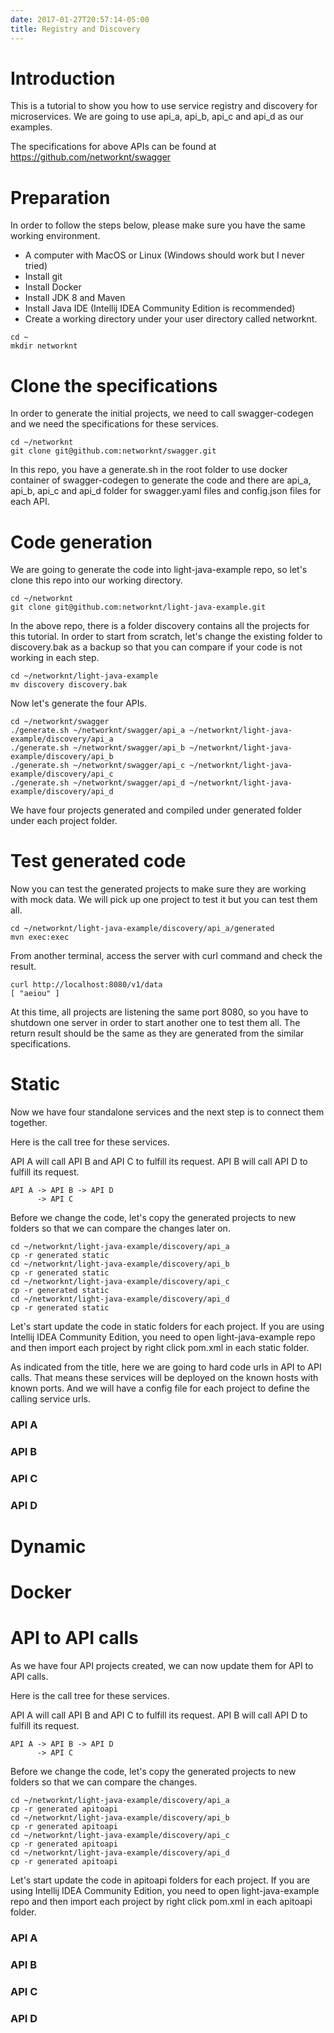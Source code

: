 ```yaml
---
date: 2017-01-27T20:57:14-05:00
title: Registry and Discovery
---
```


# Introduction

This is a tutorial to show you how to use service registry and discovery
for microservices. We are going to use api_a, api_b, api_c and api_d as
our examples.

The specifications for above APIs can be found at 
https://github.com/networknt/swagger

# Preparation

In order to follow the steps below, please make sure you have the same 
working environment.

* A computer with MacOS or Linux (Windows should work but I never tried)
* Install git
* Install Docker
* Install JDK 8 and Maven
* Install Java IDE (Intellij IDEA Community Edition is recommended)
* Create a working directory under your user directory called networknt.

```
cd ~
mkdir networknt
```

# Clone the specifications

In order to generate the initial projects, we need to call swagger-codegen
and we need the specifications for these services.

```
cd ~/networknt
git clone git@github.com:networknt/swagger.git
```

In this repo, you have a generate.sh in the root folder to use docker
container of swagger-codegen to generate the code and there are api_a,
api_b, api_c and api_d folder for swagger.yaml files and config.json
files for each API.

# Code generation

We are going to generate the code into light-java-example repo, so let's
clone this repo into our working directory.

```
cd ~/networknt
git clone git@github.com:networknt/light-java-example.git
```

In the above repo, there is a folder discovery contains all the projects
for this tutorial. In order to start from scratch, let's change the existing
folder to discovery.bak as a backup so that you can compare if your code is
not working in each step.

```
cd ~/networknt/light-java-example
mv discovery discovery.bak
```

Now let's generate the four APIs.

```
cd ~/networknt/swagger
./generate.sh ~/networknt/swagger/api_a ~/networknt/light-java-example/discovery/api_a
./generate.sh ~/networknt/swagger/api_b ~/networknt/light-java-example/discovery/api_b
./generate.sh ~/networknt/swagger/api_c ~/networknt/light-java-example/discovery/api_c
./generate.sh ~/networknt/swagger/api_d ~/networknt/light-java-example/discovery/api_d

```

We have four projects generated and compiled under generated folder under each 
project folder. 

# Test generated code

Now you can test the generated projects to make sure they are working with mock
data. We will pick up one project to test it but you can test them all.

```
cd ~/networknt/light-java-example/discovery/api_a/generated
mvn exec:exec
```

From another terminal, access the server with curl command and check the result.

```
curl http://localhost:8080/v1/data
[ "aeiou" ]
```

At this time, all projects are listening the same port 8080, so you have to shutdown
one server in order to start another one to test them all. The return result should
be the same as they are generated from the similar specifications.

# Static

Now we have four standalone services and the next step is to connect them together.

Here is the call tree for these services.

API A will call API B and API C to fulfill its request. API B will call API D
to fulfill its request.

```
API A -> API B -> API D
      -> API C
```

Before we change the code, let's copy the generated projects to new folders so
that we can compare the changes later on.

```
cd ~/networknt/light-java-example/discovery/api_a
cp -r generated static
cd ~/networknt/light-java-example/discovery/api_b
cp -r generated static
cd ~/networknt/light-java-example/discovery/api_c
cp -r generated static
cd ~/networknt/light-java-example/discovery/api_d
cp -r generated static
```

Let's start update the code in static folders for each project. If you are
using Intellij IDEA Community Edition, you need to open light-java-example
repo and then import each project by right click pom.xml in each static folder.

As indicated from the title, here we are going to hard code urls in API to API
calls. That means these services will be deployed on the known hosts with known
ports. And we will have a config file for each project to define the calling
service urls.

### API A


### API B

### API C

### API D


# Dynamic

# Docker


#


# API to API calls

As we have four API projects created, we can now update them for API to API calls.

Here is the call tree for these services.

API A will call API B and API C to fulfill its request. API B will call API D
to fulfill its request.

```
API A -> API B -> API D
      -> API C
```

Before we change the code, let's copy the generated projects to new folders so
that we can compare the changes.

```
cd ~/networknt/light-java-example/discovery/api_a
cp -r generated apitoapi
cd ~/networknt/light-java-example/discovery/api_b
cp -r generated apitoapi
cd ~/networknt/light-java-example/discovery/api_c
cp -r generated apitoapi
cd ~/networknt/light-java-example/discovery/api_d
cp -r generated apitoapi
```

Let's start update the code in apitoapi folders for each project. If you are
using Intellij IDEA Community Edition, you need to open light-java-example
repo and then import each project by right click pom.xml in each apitoapi folder.

### API A


### API B

### API C

### API D


